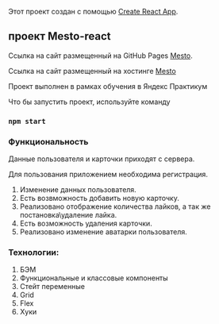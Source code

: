 Этот проект создан с помощью [Create React App](https://github.com/facebook/create-react-app).

## проект Mesto-react

Ссылка на сайт размещенный на GitHub Pages [Mesto](https://andrey-elxnitis.github.io/react-mesto-auth/index.html).

Ссылка на сайт размещенный на хостинге [Mesto](https://https://elxnitis.students.nomoreparties.xyz)

Проект выполнен в рамках обучения в Яндекс Практикум

Что бы запустить проект, используйте команду

### `npm start`

### Функциональность

Данные пользователя и карточки приходят с сервера.

Для пользования приложением необходима регистрация.

1. Изменение данных пользователя.
2. Есть возвможность добавить новую карточку.
3. Реализовано отображение количества лайков, а так же постановка\удаление лайка.
4. Есть возможность удаления карточки.
5. Реализовано изменение аватарки пользователя.

### Технологии:

1. БЭМ
2. Функциональные и классовые компоненты
3. Стейт переменные
4. Grid
7. Flex
8. Хуки